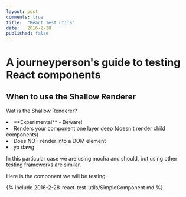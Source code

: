 ```yaml
---
layout: post
comments: true
title:  "React Test utils"
date:   2016-2-28
published: false
---
```


# A journeyperson's guide to testing React components

## When to use the Shallow Renderer

Wat is the Shallow Renderer?
<li>**Experimental** - Beware!</li>
<li>Renders your component one layer deep (doesn't render child components)</li>
<li>Does NOT render into a DOM element</li>
<li>yo dawg</li>

In this particular case we are using mocha and should, but using other testing frameworks are similar.

Here is the component we will be testing.

<!-- <div class="markdown-body"> -->
{% include 2016-2-28-react-test-utils/SimpleComponent.md %}
<!-- </div> -->
